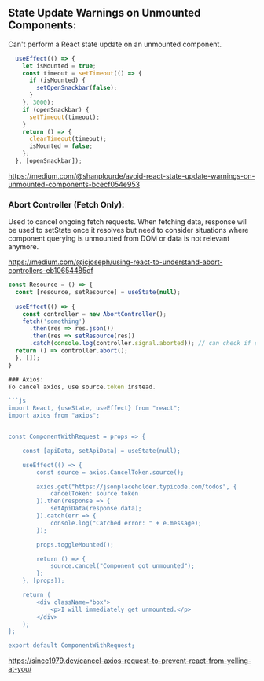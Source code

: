 ## State Update Warnings on Unmounted Components:
Can't perform a React state update on an unmounted component. 

```js
  useEffect(() => {
    let isMounted = true;
    const timeout = setTimeout(() => {
      if (isMounted) {
        setOpenSnackbar(false);
      }
    }, 3000);
    if (openSnackbar) {
      setTimeout(timeout);
    }
    return () => {
      clearTimeout(timeout);
      isMounted = false;
    };
  }, [openSnackbar]);

```

https://medium.com/@shanplourde/avoid-react-state-update-warnings-on-unmounted-components-bcecf054e953

### Abort Controller (Fetch Only):
Used to cancel ongoing fetch requests. When fetching data, response will be used to setState once it resolves but need to consider situations where component querying is unmounted from DOM or data is not relevant anymore. 

https://medium.com/@icjoseph/using-react-to-understand-abort-controllers-eb10654485df

```js
const Resource = () => {
  const [resource, setResource] = useState(null);
  
  useEffect(() => {
    const controller = new AbortController();
    fetch('something')
      .then(res => res.json())
      .then(res => setResource(res))
      .catch(console.log(controller.signal.aborted)); // can check if signal is aborted, if true, then skip updating error state
  return () => controller.abort();
  }, []);
}

### Axios:
To cancel axios, use source.token instead.

```js
import React, {useState, useEffect} from "react";
import axios from "axios";


const ComponentWithRequest = props => {

    const [apiData, setApiData] = useState(null);

    useEffect(() => {
        const source = axios.CancelToken.source();

        axios.get("https://jsonplaceholder.typicode.com/todos", {
            cancelToken: source.token
        }).then(response => {
            setApiData(response.data);
        }).catch(err => {
            console.log("Catched error: " + e.message);
        });

        props.toggleMounted();

        return () => {
            source.cancel("Component got unmounted");
        };
    }, [props]);

    return (
        <div className="box">
            <p>I will immediately get unmounted.</p>
        </div>
    );
};

export default ComponentWithRequest;
```

https://since1979.dev/cancel-axios-request-to-prevent-react-from-yelling-at-you/
```

